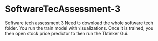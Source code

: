 # SoftwareTecAssessment-3
Software tech assessment 3
Need to download the whole software tech folder. You run the train model with visualizations. Once it is trained, you then open stock price predictor to then run the Tktinker Gui. 
